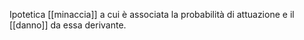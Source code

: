 Ipotetica [[minaccia]] a cui è associata la probabilità di attuazione e il [[danno]] da essa derivante.
